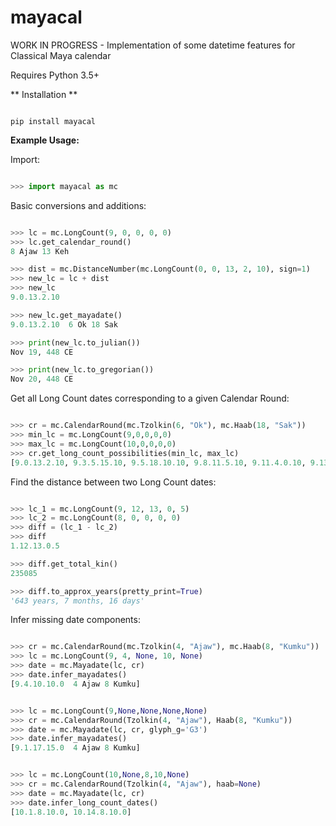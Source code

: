 # mayacal
WORK IN PROGRESS - Implementation of some datetime features for Classical Maya calendar

Requires Python 3.5+

** Installation **

```shell

pip install mayacal

```

**Example Usage:**

Import:

``` python

>>> import mayacal as mc

```

Basic conversions and additions:
```python

>>> lc = mc.LongCount(9, 0, 0, 0, 0)
>>> lc.get_calendar_round()
8 Ajaw 13 Keh

>>> dist = mc.DistanceNumber(mc.LongCount(0, 0, 13, 2, 10), sign=1)
>>> new_lc = lc + dist
>>> new_lc
9.0.13.2.10

>>> new_lc.get_mayadate()
9.0.13.2.10  6 Ok 18 Sak

>>> print(new_lc.to_julian())
Nov 19, 448 CE

>>> print(new_lc.to_gregorian())
Nov 20, 448 CE

```

Get all Long Count dates corresponding to a given Calendar Round:
```python

>>> cr = mc.CalendarRound(mc.Tzolkin(6, "Ok"), mc.Haab(18, "Sak"))
>>> min_lc = mc.LongCount(9,0,0,0,0)
>>> max_lc = mc.LongCount(10,0,0,0,0)
>>> cr.get_long_count_possibilities(min_lc, max_lc)
[9.0.13.2.10, 9.3.5.15.10, 9.5.18.10.10, 9.8.11.5.10, 9.11.4.0.10, 9.13.16.13.10, 9.16.9.8.10, 9.19.2.3.10]

```

Find the distance between two Long Count dates:
```python

>>> lc_1 = mc.LongCount(9, 12, 13, 0, 5)
>>> lc_2 = mc.LongCount(8, 0, 0, 0, 0)
>>> diff = (lc_1 - lc_2)
>>> diff
1.12.13.0.5

>>> diff.get_total_kin()
235085

>>> diff.to_approx_years(pretty_print=True)
'643 years, 7 months, 16 days'

```

Infer missing date components:
```python

>>> cr = mc.CalendarRound(mc.Tzolkin(4, "Ajaw"), mc.Haab(8, "Kumku"))
>>> lc = mc.LongCount(9, 4, None, 10, None)
>>> date = mc.Mayadate(lc, cr)
>>> date.infer_mayadates()
[9.4.10.10.0  4 Ajaw 8 Kumku]

```

```python

>>> lc = mc.LongCount(9,None,None,None,None)
>>> cr = mc.CalendarRound(Tzolkin(4, "Ajaw"), Haab(8, "Kumku"))
>>> date = mc.Mayadate(lc, cr, glyph_g='G3')
>>> date.infer_mayadates()
[9.1.17.15.0  4 Ajaw 8 Kumku]

```

```python

>>> lc = mc.LongCount(10,None,8,10,None)
>>> cr = mc.CalendarRound(Tzolkin(4, "Ajaw"), haab=None)
>>> date = mc.Mayadate(lc, cr)
>>> date.infer_long_count_dates()
[10.1.8.10.0, 10.14.8.10.0]

```
